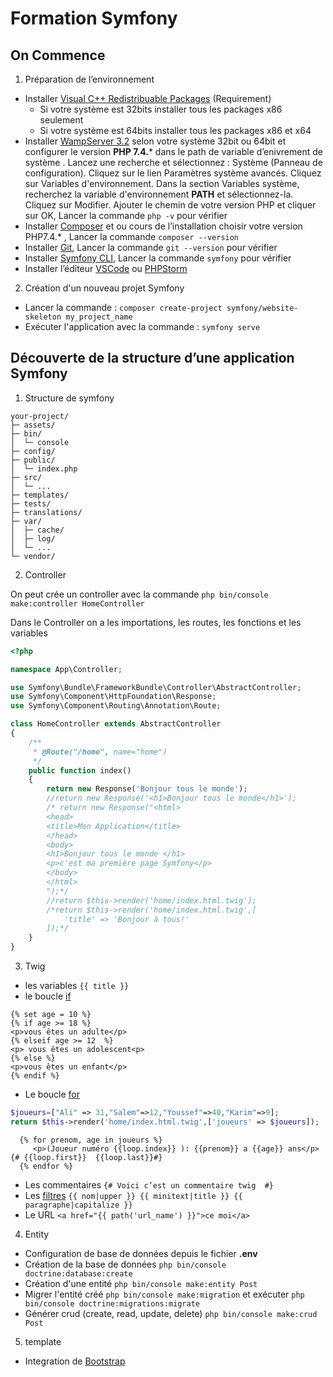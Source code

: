 # Formation Symfony
## On Commence
1. Préparation de l’environnement

  - Installer [Visual C++ Redistribuable Packages](https://wampserver.aviatechno.net) (Requirement)
    - Si votre système est 32bits installer tous les packages x86 seulement
    - Si votre système est 64bits installer tous les packages x86 et x64
  - Installer [WampServer 3.2](https://wampserver.aviatechno.net) selon votre système 32bit ou 64bit et configurer le version **PHP 7.4.*** dans le path de variable d’enivrement de système . Lancez une recherche et sélectionnez : Système (Panneau de configuration). Cliquez sur le lien Paramètres système avancés. Cliquez sur Variables d'environnement. Dans la section Variables système, recherchez la variable d'environnement **PATH** et sélectionnez-la. Cliquez sur Modifier. Ajouter le chemin de votre version PHP et cliquer sur OK, Lancer la commande `php -v` pour vérifier
  - Installer [Composer](https://getcomposer.org/download/) et ou cours de l’installation choisir votre version PHP7.4.* , Lancer la commande `composer --version`
  - Installer [Git](https://git-scm.com/), Lancer la commande `git --version` pour vérifier
  - Installer [Symfony CLI](https://symfony.com/download), Lancer la commande `symfony` pour vérifier
  - Installer l’éditeur [VSCode](https://code.visualstudio.com/) ou [PHPStorm](https://www.jetbrains.com/fr-fr/phpstorm/download/#section=windows)
  
2. Création d'un nouveau projet Symfony

  - Lancer la commande : `composer create-project symfony/website-skeleton my_project_name`
  - Exécuter l'application avec la commande : `symfony serve`
  
##  Découverte de la structure d’une application Symfony

1. Structure de symfony
```
your-project/
├─ assets/
├─ bin/
│  └─ console
├─ config/
├─ public/
│  └─ index.php
├─ src/
│  └─ ...
├─ templates/
├─ tests/
├─ translations/
├─ var/
│  ├─ cache/
│  ├─ log/
│  └─ ...
└─ vendor/

```
2. Controller

On peut crée un controller avec la commande `php bin/console make:controller HomeController`

Dans le Controller on a les importations, les routes, les fonctions et les variables

```php
<?php

namespace App\Controller;

use Symfony\Bundle\FrameworkBundle\Controller\AbstractController;
use Symfony\Component\HttpFoundation\Response;
use Symfony\Component\Routing\Annotation\Route;

class HomeController extends AbstractController
{
    /**
     * @Route("/home", name="home")
     */
    public function index()
    {
        return new Response('Bonjour tous le monde');
        //return new Response('<h1>Bonjour tous le monde</h1>');
        /* return new Response("<html>
        <head>
        <title>Mon Application</title>
        </head>
        <body>
        <h1>Bonjour tous le monde </h1>
        <p>c'est ma première page Symfony</p>
        </body>
        </html>
        ");*/
        //return $this->render('home/index.html.twig');
        /*return $this->render('home/index.html.twig',[
            'title' => 'Bonjour à tous!'
        ]);*/
    }
}
```
3. Twig
  - les variables `{{ title }}`
  - le boucle [if](https://twig.symfony.com/doc/3.x/tags/if.html) 
  ```twig
{% set age = 10 %}
{% if age >= 18 %}
  <p>vous êtes un adulte</p>
{% elseif age >= 12  %}
  <p> vous êtes un adolescent<p>
{% else %}
  <p>vous êtes un enfant</p>
{% endif %}
  ```
  - Le boucle [for](https://twig.symfony.com/doc/3.x/tags/for.html)
  ```php
$joueurs=["Ali" => 31,"Salem"=>12,"Youssef"=>40,"Karim"=>9];
return $this->render('home/index.html.twig',['joueurs' => $joueurs]);
  ```
  ```twig
    {% for prenom, age in joueurs %}
       <p>(Joueur numéro {{loop.index}} ): {{prenom}} a {{age}} ans</p>  {# {{loop.first}}  {{loop.last}}#}
    {% endfor %}
  ```
  - Les commentaires   `{# Voici c’est un commentaire twig  #}`
  - Les [filtres](https://twig.symfony.com/doc/3.x/filters/index.html) `{{ nom|upper }} {{ minitext|title }} {{ paragraphe|capitalize }}`
  - Le URL  `<a href="{{ path('url_name') }}">ce moi</a>`
  
4. Entity
  - Configuration de base de données depuis le fichier **.env** 
  - Création de la base de données `php bin/console doctrine:database:create`
  - Création d'une entité `php bin/console make:entity Post` 
  - Migrer l'entité créé  `php bin/console make:migration` et exécuter `php bin/console doctrine:migrations:migrate` 
  - Générer crud (create, read, update, delete) `php bin/console make:crud Post`
5. template
  - Integration de [Bootstrap](https://getbootstrap.com/docs/4.5/getting-started/introduction/)
